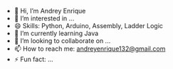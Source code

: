 - 👋 Hi, I’m Andrey Enrique
- 👀 I’m interested in ...
- 😄 Skills: Python, Arduino, Assembly, Ladder Logic
- 🌱 I’m currently learning Java
- 💞️ I’m looking to collaborate on ...
- 📫 How to reach me: andreyenrique132@gmail.com
- ⚡ Fun fact: ...

<!---
Andrey-Enrique-GM/Andrey-Enrique-GM is a ✨ special ✨ repository because its `README.md` (this file) appears on your GitHub profile.
You can click the Preview link to take a look at your changes.
--->
